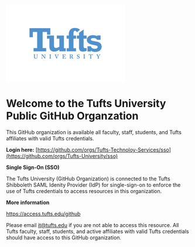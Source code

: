 ![Tufts Logo](https://github.com/Tufts-University/.github/blob/main/Tufts_univ_blue_small.png)
# Welcome to the Tufts University Public GitHub Organzation 
This GitHub organization is available all faculty, staff, students, and Tufts affiliates with valid Tufts credentials.

**Login here:** [https://github.com/orgs/Tufts-Technoloy-Services/sso](https://github.com/orgs/Tufts-University/sso)

**Single Sign-On (SSO)**

The Tufts University (GitHub Organization) is connected to the Tufts Shibboleth SAML Idenity Provider (IdP) for single-sign-on to enforce the use of Tufts credentials to access resources in this organization.  


**More information**

https://access.tufts.edu/github

Please email it@tufts.edu if you are not able to access this resource. All Tufts faculty, staff, students, and active affiliates with valid Tufts credentials should have access to this GitHub organization.
<!--

